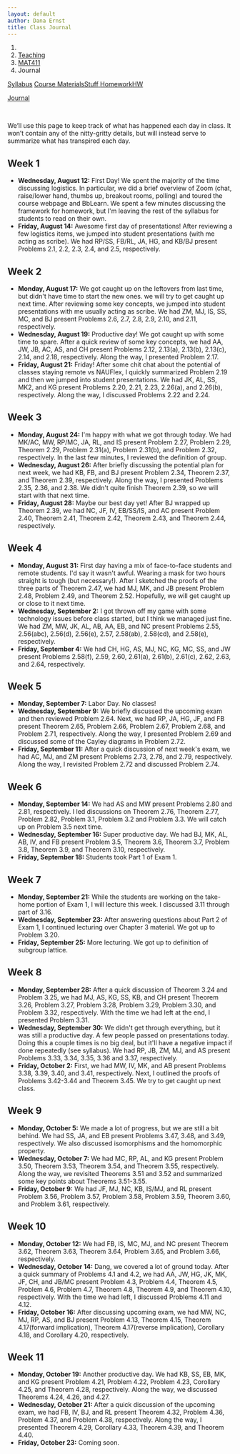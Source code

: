 ```yaml
---
layout: default
author: Dana Ernst
title: Class Journal
---
```


<ol class="breadcrumb">
  <li><a href="/"><i class="fa fa-home"></i></a></li>
  <li><a href="/teaching/">Teaching</a></li>
  <li><a href="/teaching/mat411f20">MAT411</a></li>
  <li class="active">Journal</li>
</ol>

<div class="row">
<div class="col-xs-12">
<div class="btn-group btn-group-justified">
<a class="btn btn-default btn-success" href="{{site.baseurl}}/teaching/mat411f20/syllabus/">Syllabus</a>

<a class="btn btn-default btn-primary" href="{{site.baseurl}}/teaching/mat411f20/materials/">
<span class="hidden-xs">Course Materials</span><span class="visible-xs">Stuff</span>
</a>

<a class="btn btn-default btn-warning" href="{{site.baseurl}}/teaching/mat411f20/homework/">
<span class="hidden-xs">Homework</span><span class="visible-xs">HW</span>
</a>

<a class="btn btn-default btn-info" href="{{site.baseurl}}/teaching/mat411f20/journal/">Journal</a>
</div>
</div>
</div>

<br>

We’ll use this page to keep track of what has happened each day in class. It won’t contain any of the nitty-gritty details, but will instead serve to summarize what has transpired each day.

## Week 1 ##

<ul class="fa-ul">
  <li><i class="fa-li far fa-calendar-check"></i><b>Wednesday, August 12:</b> First Day!  We spent the majority of the time discussing logistics.  In particular, we did a brief overview of Zoom (chat, raise/lower hand, thumbs up, breakout rooms, polling) and toured the course webpage and BbLearn. We spent a few minutes discussing the framework for homework, but I'm leaving the rest of the syllabus for students to read on their own.</li>
  <li><i class="fa-li far fa-calendar-check"></i><b>Friday, August 14:</b> Awesome first day of presentations!  After reviewing a few logistics items, we jumped into student presentations (with me acting as scribe).  We had RP/SS, FB/RL, JA, HG, and KB/BJ present Problems 2.1, 2.2, 2.3, 2.4, and 2.5, respectively.</li>
</ul>

## Week 2 ##

<ul class="fa-ul">
  <li><i class="fa-li far fa-calendar-check"></i><b>Monday, August 17:</b> We got caught up on the leftovers from last time, but didn't have time to start the new ones.  we will try to get caught up next time.  After reviewing some key concepts, we jumped into student presentations with me usually acting as scribe. We had ZM, MJ, IS, SS, MC, and BJ present Problems 2.6, 2.7, 2.8, 2.9, 2.10, and 2.11, respectively.</li>
  <li><i class="fa-li far fa-calendar-check"></i><b>Wednesday, August 19:</b> Productive day!  We got caught up with some time to spare.  After a quick review of some key concepts, we had AA, JW, JB, AC, AS, and CH present Problems 2.12, 2.13(a), 2.13(b), 2.13(c), 2.14, and 2.18, respectively.  Along the way, I presented Problem 2.17.</li>
  <li><i class="fa-li far fa-calendar-check"></i><b>Friday, August 21:</b> Friday!  After some chit chat about the potential of classes staying remote vs NAUFlex, I quickly summarized Problem 2.19 and then we jumped into student presentations.  We had JK, AL, SS, MK2, and KG present Problems 2.20, 2.21, 2.23, 2.26(a), and 2.26(b), respectively.  Along the way, I discussed Problems 2.22 and 2.24.</li>
</ul>

## Week 3 ##

<ul class="fa-ul">
  <li><i class="fa-li far fa-calendar-check"></i><b>Monday, August 24:</b> I'm happy with what we got through today.  We had MK/AC, MW, RP/MC, JA, RL, and IS present Problem 2.27, Problem 2.29, Theorem 2.29, Problem 2.31(a), Problem 2.31(b), and Problem 2.32, respectively. In the last few minutes, I reviewed the definition of group.</li>
  <li><i class="fa-li far fa-calendar-check"></i><b>Wednesday, August 26:</b> After briefly discussing the potential plan for next week, we had KB, FB, and BJ present Problem 2.34, Theorem 2.37, and Theorem 2.39, respectively.  Along the way, I presented Problems 2.35, 2.36, and 2.38.  We didn't quite finish Theorem 2.39, so we will start with that next time.</li>
  <li><i class="fa-li far fa-calendar-check"></i><b>Friday, August 28:</b> Maybe our best day yet! After BJ wrapped up Theorem 2.39, we had NC, JF, IV, EB/SS/IS, and AC present Problem 2.40, Theorem 2.41, Theorem 2.42, Theorem 2.43, and Theorem 2.44, respectively.</li>
</ul>

## Week 4 ##

<ul class="fa-ul">
  <li><i class="fa-li far fa-calendar-check"></i><b>Monday, August 31:</b> First day having a mix of face-to-face students and remote students.  I'd say it wasn't awful.  Wearing a mask for two hours straight is tough (but necessary!). After I sketched the proofs of the three parts of Theorem 2.47, we had MJ, MK, and JB present Problem 2.48, Problem 2.49, and Theorem 2.52. Hopefully, we will get caught up or close to it next time.</li>
  <li><i class="fa-li far fa-calendar-check"></i><b>Wednesday, September 2:</b> I got thrown off my game with some technology issues before class started, but I think we managed just fine.  We had ZM, MW, JK, AL, AB, AA, EB, and NC present Problems 2.55, 2.56(abc), 2.56(d), 2.56(e), 2.57, 2.58(ab), 2.58(cd), and 2.58(e), respectively.</li>
  <li><i class="fa-li far fa-calendar-check"></i><b>Friday, September 4:</b> We had CH, HG, AS, MJ, NC, KG, MC, SS, and JW present Problems 2.58(f), 2.59, 2.60, 2.61(a), 2.61(b), 2.61(c), 2.62, 2.63, and 2.64, respectively.</li>
</ul>

## Week 5 ##

<ul class="fa-ul">
  <li><i class="fa-li far fa-calendar-check"></i><b>Monday, September 7:</b> Labor Day. No classes!</li>
  <li><i class="fa-li far fa-calendar-check"></i><b>Wednesday, September 9:</b> We briefly discussed the upcoming exam and then reviewed Problem 2.64. Next, we had RP, JA, HG, JF, and FB present Theorem 2.65, Problem 2.66, Problem 2.67, Problem 2.68, and Problem 2.71, respectively.  Along the way, I presented Problem 2.69 and discussed some of the Cayley diagrams in Problem 2.72.</li>
  <li><i class="fa-li far fa-calendar-check"></i><b>Friday, September 11:</b> After a quick discussion of next week's exam, we had AC, MJ, and ZM present Problems 2.73, 2.78, and 2.79, respectively.  Along the way, I revisited Problem 2.72 and discussed Problem 2.74.</li>
</ul>

## Week 6 ##

<ul class="fa-ul">
  <li><i class="fa-li far fa-calendar-check"></i><b>Monday, September 14:</b> We had AS and MW present Problems 2.80 and 2.81, respectively. I led discussions on Theorem 2.76, Theorem 2.77, Problem 2.82, Problem 3.1, Problem 3.2 and Problem 3.3. We will catch up on Problem 3.5 next time.</li>
  <li><i class="fa-li far fa-calendar-check"></i><b>Wednesday, September 16:</b> Super productive day.  We had BJ, MK, AL, AB, IV, and FB present Problem 3.5, Theorem 3.6, Theorem 3.7, Problem 3.8, Theorem 3.9, and Theorem 3.10, respectively.</li>
  <li><i class="fa-li far fa-calendar-check"></i><b>Friday, September 18:</b> Students took Part 1 of Exam 1.</li>
</ul>

## Week 7 ##

<ul class="fa-ul">
  <li><i class="fa-li far fa-calendar-check"></i><b>Monday, September 21:</b> While the students are working on the take-home portion of Exam 1, I will lecture this week.  I discussed 3.11 through part of 3.16.</li>
  <li><i class="fa-li far fa-calendar-check"></i><b>Wednesday, September 23:</b> After answering questions about Part 2 of Exam 1, I continued lecturing over Chapter 3 material.  We got up to Problem 3.20.</li>
  <li><i class="fa-li far fa-calendar-check"></i><b>Friday, September 25:</b> More lecturing. We got up to definition of subgroup lattice.</li>
</ul>

## Week 8 ##

<ul class="fa-ul">
  <li><i class="fa-li far fa-calendar-check"></i><b>Monday, September 28:</b> After a quick discussion of Theorem 3.24 and Problem 3.25, we had MJ, AS, KG, SS, KB, and CH present Theorem 3.26, Problem 3.27, Problem 3.28, Problem 3.29, Problem 3.30, and Problem 3.32, respectively.  With the time we had left at the end, I presented Problem 3.31.</li>
  <li><i class="fa-li far fa-calendar-check"></i><b>Wednesday, September 30:</b> We didn't get through everything, but it was still a productive day.  A few people passed on presentations today. Doing this a couple times is no big deal, but it'll have a negative impact if done repeatedly (see syllabus). We had RP, JB, ZM, MJ, and AS present Problems 3.33, 3.34, 3.35, 3.36 and 3.37, respectively.</li>
  <li><i class="fa-li far fa-calendar-check"></i><b>Friday, October 2:</b> First, we had MW, IV, MK, and AB present Problems 3.38, 3.39, 3.40, and 3.41, respectively.  Next, I outlined the proofs of Problems 3.42-3.44 and Theorem 3.45. We try to get caught up next class.</li>
</ul>

## Week 9 ##

<ul class="fa-ul">
  <li><i class="fa-li far fa-calendar-check"></i><b>Monday, October 5:</b> We made a lot of progress, but we are still a bit behind. We had SS, JA, and EB present Problems 3.47, 3.48, and 3.49, respectively.  We also discussed isomorphisms and the homomorphic property.</li>
  <li><i class="fa-li far fa-calendar-check"></i><b>Wednesday, October 7:</b> We had MC, RP, AL, and KG present Problem 3.50, Theorem 3.53, Theorem 3.54, and Theorem 3.55, respectively.  Along the way, we revisited Theorems 3.51 and 3.52 and summarized some key points about Theorems 3.51-3.55.</li>
  <li><i class="fa-li far fa-calendar-check"></i><b>Friday, October 9:</b> We had JF, MJ, NC, KB, IS/MJ, and RL present Problem 3.56, Problem 3.57, Problem 3.58, Problem 3.59, Theorem 3.60, and Problem 3.61, respectively.</li>
</ul>

## Week 10 ##

<ul class="fa-ul">
  <li><i class="fa-li far fa-calendar-check"></i><b>Monday, October 12:</b> We had FB, IS, MC, MJ, and NC present Theorem 3.62, Theorem 3.63, Theorem 3.64, Problem 3.65, and Problem 3.66, respectively.</li>
  <li><i class="fa-li far fa-calendar-check"></i><b>Wednesday, October 14:</b> Dang, we covered a lot of ground today. After a quick summary of Problems 4.1 and 4.2, we had AA, JW, HG, JK, MK, JF, CH, and JB/MC present Problem 4.3, Problem 4.4, Theorem 4.5, Problem 4.6, Problem 4.7, Theorem 4.8, Theorem 4.9, and Theorem 4.10, respectively. With the time we had left, I discussed Problems 4.11 and 4.12.</li>
  <li><i class="fa-li far fa-calendar-check"></i><b>Friday, October 16:</b> After discussing upcoming exam, we had MW, NC, MJ, RP, AS, and BJ present Problem 4.13, Theorem 4.15, Theorem 4.17(forward implication), Theorem 4.17(reverse implication), Corollary 4.18, and Corollary 4.20, respectively.</li>
</ul>

## Week 11 ##

<ul class="fa-ul">
  <li><i class="fa-li far fa-calendar-check"></i><b>Monday, October 19:</b> Another productive day.  We had KB, SS, EB, MK, and KG present Problem 4.21, Problem 4.22, Problem 4.23, Corollary 4.25, and Theorem 4.28, respectively.  Along the way, we discussed Theorems 4.24, 4.26, and 4.27.</li>
  <li><i class="fa-li far fa-calendar-check"></i><b>Wednesday, October 21:</b> After a quick discussion of the upcoming exam, we had FB, IV, BJ, and RL present Theorem 4.32, Problem 4.36, Problem 4.37, and Problem 4.38, respectively.  Along the way, I presented Theorem 4.29, Corollary 4.33, Theorem 4.39, and Theorem 4.40.</li>
  <li><i class="fa-li far fa-calendar-check"></i><b>Friday, October 23:</b> Coming soon.</li>
</ul>
